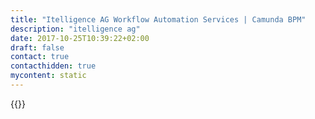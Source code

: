 ```yaml
---
title: "Itelligence AG Workflow Automation Services | Camunda BPM"
description: "itelligence ag"
date: 2017-10-25T10:39:22+02:00
draft: false
contact: true
contacthidden: true
mycontent: static
---
```

{{<partner-single
company="itelligence ag"
type="si"
website="https://itelligencegroup.com/de"
countrycode="DE"
city="Bielefeld"
description="Die Itelligence AG ist ein in Bielefeld ansässiger IT-Komplettdienstleister im SAP-Umfeld. Das Unternehmen beschäftigt mehr als 7.300 hochqualifizierte Mitarbeiter in 23 Ländern. Itelligence ist ein SAP Business Alliance und SAP Global Hosting Partner als auch ein SAP zertifizierter Anbieter für Cloud und Application Management Services. Das Unternehmen ist zusätzlich als Anbieter für Hosting Services, SAP HANA® Enterprise Cloud, Global Value-Added Reseller und Gold-Level Channel-Partner für SAP Business ByDesign in Deutschland, Östereich und der Schweiz zertifiziert. Itelligence hat bereits mehr als 5000 Kunden weltweit in komplexen SAP Einführungsprojekten unterstützt. Die Portfolio Elemente erstrecken sich über Beratungs-, Lösungs-, Software-, Hosting und Outsourcing Dienstleistungen. Seit mehr als 6 Jahren hat itelligence viele BPM-Projekte von der Konzeption bis zur Realisierung in SAP, Non-SAP als auch hybriden Systemlandschaften begleitet. Itelligence wendet dabei die Methodik „process driven approach“ von Prof. Dr. Volker Stiehl an, um komplexe BPMN 2.0 Geschäftsprozessmodelle 1:1 von der Modellierung in Process Engines wie Camunda zu überführen. Beratungsdienstleistungen wie die Definition von BPM Rollen & Konzepten, EAM Konzepten, BPM Governance, BPMN 2.0 Modellierung und BPMN 2.0 basierende Prozessautomatisierung sind einige der Portfolio Elemente aus der Architecture & Processes Abteilung mit mehr als 55 Beratern."
siregion="emea"
level="basic"
logo="//images.ctfassets.net/vpidbgnakfvf/4JmZ7ePLZm4Goque0gOSaW/4f431d587f14cd38b5e1e17781bba0b7/itelligence_ag_logo.png">}}